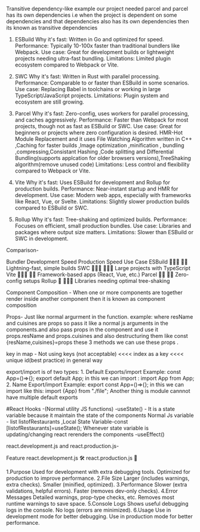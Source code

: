 Transitive dependency-like example our project needed parcel and parcel has its own dependencies i.e when the project is dependent on some dependencies and that dependencies also has its own dependencies then its known as transitive dependencies

1. ESBuild
Why it's fast: Written in Go and optimized for speed.
Performance: Typically 10-100x faster than traditional bundlers like Webpack.
Use case: Great for development builds or lightweight projects needing ultra-fast bundling.
Limitations: Limited plugin ecosystem compared to Webpack or Vite.

2. SWC
Why it's fast: Written in Rust with parallel processing.
Performance: Comparable to or faster than ESBuild in some scenarios.
Use case: Replacing Babel in toolchains or working in large TypeScript/JavaScript projects.
Limitations: Plugin system and ecosystem are still growing.     

3. Parcel
Why it's fast: Zero-config, uses workers for parallel processing, and caches aggressively.
Performance: Faster than Webpack for most projects, though not as fast as ESBuild or SWC.
Use case: Great for beginners or projects where zero configuration is desired. HMR-Hot Module Replacement  and it uses
File Watching Algorithm written in C++ ,Caching for faster builds ,Image optimization ,minification , bundling ,compressing,Consistant Hashing ,Code splitting and Differential Bundling(supports applcation for older browsers versions),TreeShaking algorithm(remove unused code)
Limitations: Less control and flexibility compared to Webpack or Vite.  

4. Vite
Why it's fast: Uses ESBuild for development and Rollup for production builds.
Performance: Near-instant startup and HMR for development.
Use case: Modern web apps, especially with frameworks like React, Vue, or Svelte.
Limitations: Slightly slower production builds compared to ESBuild or SWC.

5. Rollup
Why it's fast: Tree-shaking and optimized builds.
Performance: Focuses on efficient, small production bundles.
Use case: Libraries and packages where output size matters.
Limitations: Slower than ESBuild or SWC in development.

Comparison-

Bundler	 Development Speed	Production Speed	Use Case
ESBuild	 🚀🚀🚀	             🚀🚀	          Lightning-fast, simple builds
SWC	     🚀🚀🚀	            🚀🚀🚀	         Large projects with TypeScript
Vite	 🚀🚀🚀	           🚀🚀	              Framework-based apps (React, Vue, etc.)
Parcel	 🚀🚀              🚀🚀	              Zero-config setups
Rollup	 🚀	               🚀🚀🚀	          Libraries needing optimal tree-shaking



Component Composition - When one or more components are together render inside another component then it is known as component composition

Props- Just like normal argurment in the function.
example: <RestaurantCard resName='props' cuisines='another props'>
where resName and cuisines are props so pass it like a normal js arguments in the components.and also pass props in the component and use it props.resName and props.cuisines and also destructuring them like const {resName,cuisines}=props these 3 methods we can use these props .

key in map - Not using keys (not acceptable) <<<< index as a key <<<< unique id(best practice) in general way


export/import  is of two types: 1. Default Exports/import Example: const App=()=>{}; export default App; in this we can import : import App from App;
                                2. Name Export/import  Example: export const App=()=>{}; in this we can import like this: import {App} from "./file";
Another thing is module cannnot have multiple default exports

#React Hooks -(Normal utility JS functions)
-useState() - It is a state variable because it maintain the state of the components
  Normal Js variable - list listofRestaurants    ,Local State Variable-const [listofRestaurants]=useState();
  Whenever state variable is updating/changing react rerenders the components
-useEffect()



react.development.js and react.production.js-


Feature	                      react.development.js 🛠️	                                    react.production.js 🚀

1.Purpose	            Used for development with extra debugging tools.	       Optimized for production to improve performance.
2.File Size	              Larger (includes warnings, extra checks).	                    Smaller (minified, optimized).
3.Performance	           Slower (extra validations, helpful errors).	                  Faster (removes dev-only checks).
4.Error Messages	         Detailed warnings, prop-type checks, etc.	               Removes most runtime warnings to save space.
5.Console Logs	             Shows useful debugging logs in the console.	                No logs (errors are minimized).
6.Usage	                   Use in development mode for better debugging.	           Use in production mode for better performance.